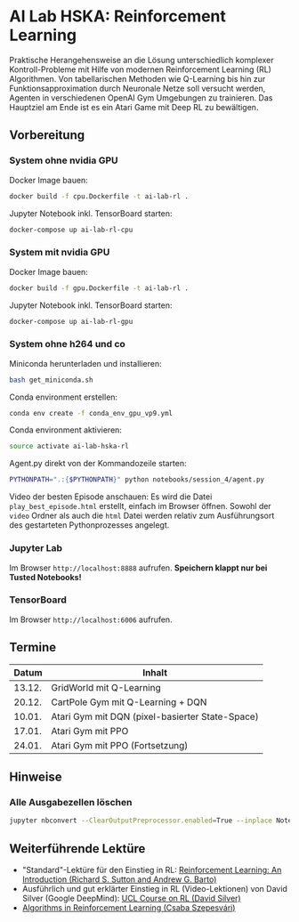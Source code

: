 # AI Lab HSKA: Reinforcement Learning

Praktische Herangehensweise an die Lösung unterschiedlich komplexer Kontroll-Probleme mit Hilfe von modernen Reinforcement Learning (RL) Algorithmen. Von tabellarischen Methoden wie Q-Learning bis hin zur Funktionsapproximation durch Neuronale Netze soll versucht werden, Agenten in verschiedenen OpenAI Gym Umgebungen zu trainieren. Das Hauptziel am Ende ist es ein Atari Game mit Deep RL zu bewältigen.

## Vorbereitung

### System ohne nvidia GPU

Docker Image bauen:
```bash
docker build -f cpu.Dockerfile -t ai-lab-rl .
```

Jupyter Notebook inkl. TensorBoard starten:
```bash
docker-compose up ai-lab-rl-cpu
```

### System mit nvidia GPU

Docker Image bauen:
```bash
docker build -f gpu.Dockerfile -t ai-lab-rl .
```

Jupyter Notebook inkl. TensorBoard starten:
```bash
docker-compose up ai-lab-rl-gpu
```

### System ohne h264 und co
Miniconda herunterladen und installieren:
```bash
bash get_miniconda.sh
```

Conda environment erstellen:
```bash
conda env create -f conda_env_gpu_vp9.yml
```

Conda environment aktivieren:
```bash
source activate ai-lab-hska-rl
```

Agent.py direkt von der Kommandozeile starten:
```bash
PYTHONPATH=".:{$PYTHONPATH}" python notebooks/session_4/agent.py
```

Video der besten Episode anschauen: 
Es wird die Datei `play_best_episode.html` erstellt, einfach im Browser öffnen.
Sowohl der `video` Ordner als auch die `html` Datei werden relativ zum Ausführungsort des gestarteten Pythonprozesses angelegt.

### Jupyter Lab

Im Browser `http://localhost:8888` aufrufen.
**Speichern klappt nur bei Tusted Notebooks!**

### TensorBoard

Im Browser `http://localhost:6006` aufrufen.

## Termine

| Datum | Inhalt |
|-|-|
| 13.12. | GridWorld mit Q-Learning |
| 20.12. | CartPole Gym mit Q-Learning + DQN |
| 10.01. | Atari Gym mit DQN (pixel-basierter State-Space) |
| 17.01. | Atari Gym mit PPO |
| 24.01. | Atari Gym mit PPO (Fortsetzung) |

## Hinweise

### Alle Ausgabezellen löschen

```bash
jupyter nbconvert --ClearOutputPreprocessor.enabled=True --inplace Notebook.ipynb
```

## Weiterführende Lektüre

- "Standard"-Lektüre für den Einstieg in RL: [Reinforcement Learning: An Introduction (Richard S. Sutton and Andrew G. Barto)](http://incompleteideas.net/book/RLbook2018.pdf)
- Ausführlich und gut erklärter Einstieg in RL (Video-Lektionen) von David Silver (Google DeepMind): [UCL Course on RL (David Silver)](http://www0.cs.ucl.ac.uk/staff/D.Silver/web/Teaching.html)
- [Algorithms in Reinforcement Learning (Csaba Szepesvári)](https://sites.ualberta.ca/~szepesva/papers/RLAlgsInMDPs.pdf)
